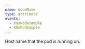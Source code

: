 ```yaml
---
name: nodeName
type: attribute
events:
  - K8sNodeSample
  - K8sPodSample
---
```


Host name that the pod is running on.